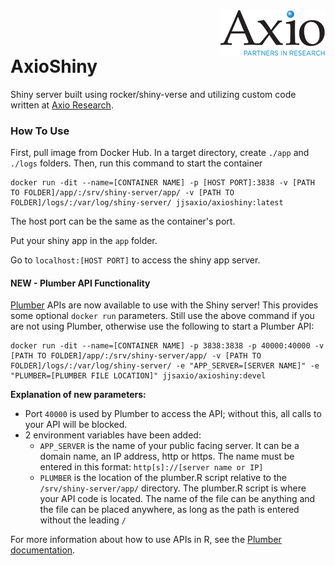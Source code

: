 <img align="right" src="https://raw.githubusercontent.com/jjsayleraxio/AxioShiny/master/images/axio-logo.png">
<br><br>

# AxioShiny 

Shiny server built using rocker/shiny-verse and utilizing custom code written at [Axio Research](https://www.axioresearch.com/our-services/3-statistical-genetics-services/).

### How To Use

First, pull image from Docker Hub. In a target directory, create ```./app``` and ```./logs``` folders. Then, run this command to start the container

```
docker run -dit --name=[CONTAINER NAME] -p [HOST PORT]:3838 -v [PATH TO FOLDER]/app/:/srv/shiny-server/app/ -v [PATH TO FOLDER]/logs/:/var/log/shiny-server/ jjsaxio/axioshiny:latest
```

The host port can be the same as the container's port.

Put your shiny app in the ```app``` folder.

Go to ```localhost:[HOST PORT]``` to access the shiny app server.

#### NEW - Plumber API Functionality

[Plumber](https://www.rplumber.io/) APIs are now available to use with the Shiny server! This provides some optional ```docker run``` parameters. Still use the above command if you are not using Plumber, otherwise use the following to start a Plumber API:

```
docker run -dit --name=[CONTAINER NAME] -p 3838:3838 -p 40000:40000 -v [PATH TO FOLDER]/app/:/srv/shiny-server/app/ -v [PATH TO FOLDER]/logs/:/var/log/shiny-server/ -e "APP_SERVER=[SERVER NAME]" -e "PLUMBER=[PLUMBER FILE LOCATION]" jjsaxio/axioshiny:devel
```

__Explanation of new parameters:__

* Port ```40000``` is used by Plumber to access the API; without this, all calls to your API will be blocked.
* 2 environment variables have been added:
  * ```APP_SERVER``` is the name of your public facing server. It can be a domain name, an IP address, http or https. The name must be entered in this format: ```http[s]://[server name or IP]```
  * ```PLUMBER``` is the location of the plumber.R script relative to the ```/srv/shiny-server/app/``` directory. The plumber.R script is where your API code is located. The name of the file can be anything and the file can be placed anywhere, as long as the path is entered without the leading ```/```

For more information about how to use APIs in R, see the [Plumber documentation](https://www.rplumber.io/docs/).
